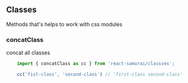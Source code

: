 ## Classes

Methods that's helps to work with css modules

### concatClass

concat all classes

```javascript
    import { concatClass as cc } from 'react-samurai/classses';

    cc('fist-class', 'second-class') // 'first-class second-class'
```